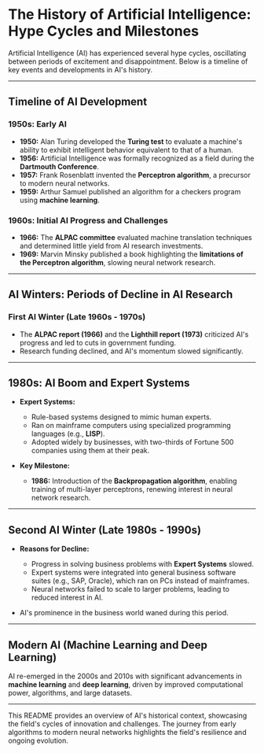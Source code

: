 # The History of Artificial Intelligence: Hype Cycles and Milestones

Artificial Intelligence (AI) has experienced several hype cycles, oscillating between periods of excitement and disappointment. Below is a timeline of key events and developments in AI's history.

---

## Timeline of AI Development

### **1950s: Early AI**
- **1950:** Alan Turing developed the **Turing test** to evaluate a machine's ability to exhibit intelligent behavior equivalent to that of a human.
- **1956:** Artificial Intelligence was formally recognized as a field during the **Dartmouth Conference**.
- **1957:** Frank Rosenblatt invented the **Perceptron algorithm**, a precursor to modern neural networks.
- **1959:** Arthur Samuel published an algorithm for a checkers program using **machine learning**.

### **1960s: Initial AI Progress and Challenges**
- **1966:** The **ALPAC committee** evaluated machine translation techniques and determined little yield from AI research investments.
- **1969:** Marvin Minsky published a book highlighting the **limitations of the Perceptron algorithm**, slowing neural network research.

---

## AI Winters: Periods of Decline in AI Research

### **First AI Winter (Late 1960s - 1970s)**
- The **ALPAC report (1966)** and the **Lighthill report (1973)** criticized AI's progress and led to cuts in government funding.
- Research funding declined, and AI's momentum slowed significantly.

---

## 1980s: AI Boom and Expert Systems
- **Expert Systems:**  
  - Rule-based systems designed to mimic human experts.  
  - Ran on mainframe computers using specialized programming languages (e.g., **LISP**).  
  - Adopted widely by businesses, with two-thirds of Fortune 500 companies using them at their peak.

- **Key Milestone:**  
  - **1986:** Introduction of the **Backpropagation algorithm**, enabling training of multi-layer perceptrons, renewing interest in neural network research.

---

## Second AI Winter (Late 1980s - 1990s)
- **Reasons for Decline:**  
  - Progress in solving business problems with **Expert Systems** slowed.  
  - Expert systems were integrated into general business software suites (e.g., SAP, Oracle), which ran on PCs instead of mainframes.  
  - Neural networks failed to scale to larger problems, leading to reduced interest in AI.  

- AI's prominence in the business world waned during this period.

---

## Modern AI (Machine Learning and Deep Learning)
AI re-emerged in the 2000s and 2010s with significant advancements in **machine learning** and **deep learning**, driven by improved computational power, algorithms, and large datasets.

---

This README provides an overview of AI's historical context, showcasing the field's cycles of innovation and challenges. The journey from early algorithms to modern neural networks highlights the field's resilience and ongoing evolution.
